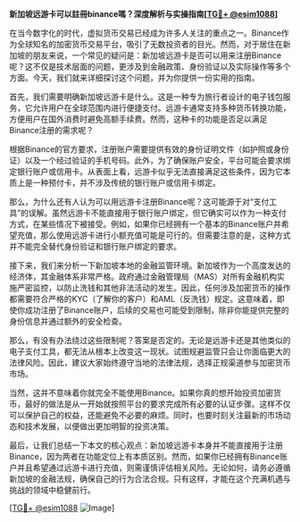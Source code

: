 **新加坡远游卡可以註冊binance嗎？深度解析与实操指南[[TG💪+ @esim1088](https://t.me/s/esim1088)]**

在当今数字化的时代，虚拟货币交易已经成为许多人关注的重点之一。Binance作为全球知名的加密货币交易平台，吸引了无数投资者的目光。然而，对于居住在新加坡的朋友来说，一个常见的疑问是：新加坡远游卡是否可以用来注册Binance呢？这不仅是技术层面的问题，更涉及到金融政策、身份验证以及实际操作等多个方面。今天，我们就来详细探讨这个问题，并为你提供一份实用的指南。

首先，我们需要明确新加坡远游卡是什么。这是一种专为旅行者设计的电子钱包服务，它允许用户在全球范围内进行便捷支付。远游卡通常支持多种货币转换功能，方便用户在国外消费时避免高额手续费。然而，这种卡的功能是否足以满足Binance注册的需求呢？

根据Binance的官方要求，注册账户需要提供有效的身份证明文件（如护照或身份证）以及一个经过验证的手机号码。此外，为了确保账户安全，平台可能会要求绑定银行账户或信用卡。从表面上看，远游卡似乎无法直接满足这些条件，因为它本质上是一种预付卡，并不涉及传统的银行账户或信用卡绑定。

那么，为什么还有人认为可以用远游卡注册Binance呢？这可能源于对“支付工具”的误解。虽然远游卡不能直接用于银行账户绑定，但它确实可以作为一种支付方式，在某些情况下被接受。例如，如果你已经拥有一个基本的Binance账户并希望充值，那么使用远游卡进行小额充值可能是可行的。但需要注意的是，这种方式并不能完全替代身份验证和银行账户绑定的要求。

接下来，我们来分析一下新加坡本地的金融监管环境。新加坡作为一个高度发达的经济体，其金融体系非常严格。政府通过金融管理局（MAS）对所有金融机构实施严密监控，以防止洗钱和其他非法活动的发生。因此，任何涉及加密货币的操作都需要符合严格的KYC（了解你的客户）和AML（反洗钱）规定。这意味着，即使你成功注册了Binance账户，后续的交易也可能受到限制，除非你能提供完整的身份信息并通过额外的安全检查。

那么，有没有办法绕过这些限制呢？答案是否定的。无论是远游卡还是其他类似的电子支付工具，都无法从根本上改变这一现状。试图规避监管只会让你面临更大的法律风险。因此，建议大家始终遵守当地的法律法规，选择正规渠道参与加密货币市场。

当然，这并不意味着你就完全不能使用Binance。如果你真的想开始投资加密货币，最好的做法是从一开始就按照平台的要求完成所有必要的认证步骤。这样不仅可以保护自己的权益，还能避免不必要的麻烦。同时，也要时刻关注最新的市场动态和技术发展，以便做出更加明智的投资决策。

最后，让我们总结一下本文的核心观点：新加坡远游卡本身并不能直接用于注册Binance，因为两者在功能定位上有本质区别。然而，如果你已经拥有Binance账户并且希望通过远游卡进行充值，则需谨慎评估相关风险。无论如何，请务必遵循新加坡的金融法规，确保自己的行为合法合规。只有这样，才能在这个充满机遇与挑战的领域中稳健前行。

[[TG💪+ @esim1088](https://t.me/s/esim1088) ![Image](https://i.postimg.cc/4NQfJmqS/Snipaste-2025-05-13-00-14-12.png)]